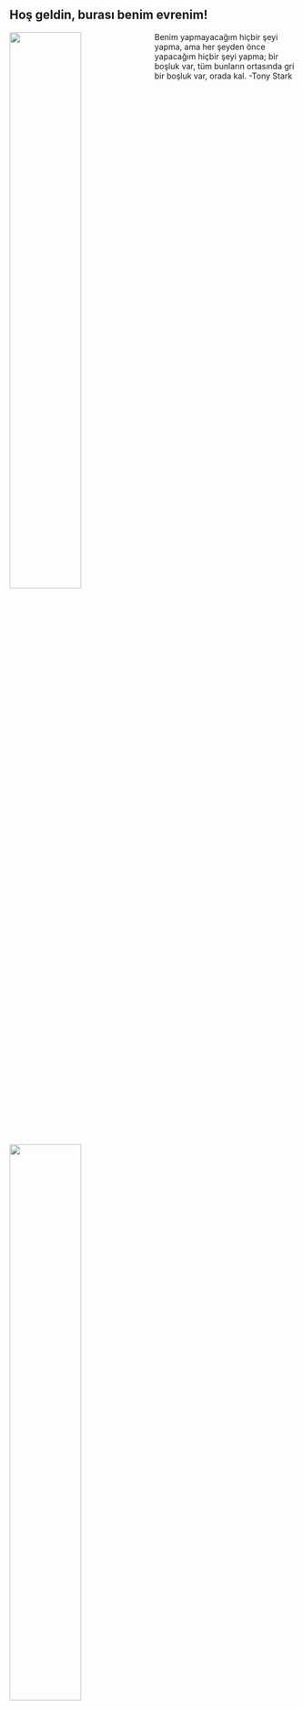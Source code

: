 <h2>Hoş geldin, burası benim evrenim!</h2>
<img width="50%" align="left" src="https://github-readme-stats.vercel.app/api?username=codingwithsyn&count_private=true&show_icons=true&theme=dracula&hide_border=true&include_all_commits=true">
<img width="50%" align="left" src="https://github-readme-stats.vercel.app/api/top-langs/?username=codingwithsyn&theme=dracula&hide_border=true&layout=compact">

Benim yapmayacağım hiçbir şeyi yapma, ama her şeyden önce yapacağım hiçbir şeyi yapma; bir boşluk var, tüm bunların ortasında gri bir boşluk var, orada kal. -Tony Stark
